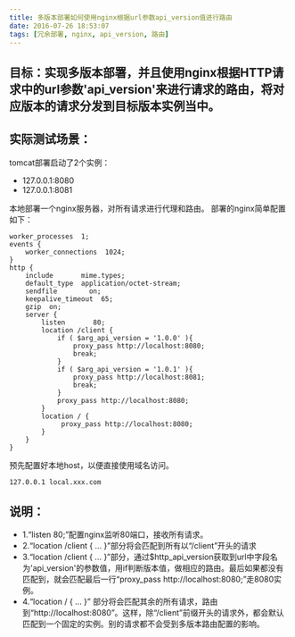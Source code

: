 ```yaml
---
title: 多版本部署如何使用nginx根据url参数api_version值进行路由
date: 2016-07-26 18:53:07
tags: [冗余部署, nginx, api_version, 路由]
---
```





## 目标：实现多版本部署，并且使用nginx根据HTTP请求中的url参数'api_version'来进行请求的路由，将对应版本的请求分发到目标版本实例当中。


## 实际测试场景：
tomcat部署启动了2个实例：
- 127.0.0.1:8080
- 127.0.0.1:8081

本地部署一个nginx服务器，对所有请求进行代理和路由。
部署的nginx简单配置如下：
```
worker_processes  1;
events {
    worker_connections  1024;
}
http {
    include       mime.types;
    default_type  application/octet-stream;
    sendfile        on;
    keepalive_timeout  65;
    gzip  on;
    server {
        listen       80;
        location /client {
            if ( $arg_api_version = '1.0.0' ){
                proxy_pass http://localhost:8080;
                break;
            }
            if ( $arg_api_version = '1.0.1' ){
                proxy_pass http://localhost:8081;
                break;
            }
            proxy_pass http://localhost:8080;
        }
        location / {
             proxy_pass http://localhost:8080;
        }
    }
}
```

预先配置好本地host，以便直接使用域名访问。
```
127.0.0.1 local.xxx.com
```

## 说明：
- 1.“listen       80;”配置nginx监听80端口，接收所有请求。
- 2.“location /client { ... }”部分将会匹配到所有以“/client”开头的请求
- 3.“location /client { ... }”部分，通过$http_api_version获取到url中字段名为'api_version'的参数值，用if判断版本值，做相应的路由。最后如果都没有匹配到，就会匹配最后一行“proxy_pass http://localhost:8080;”走8080实例。
- 4.“location / { ... }” 部分将会匹配其余的所有请求，路由到“http://localhost:8080”。这样，除“/client”前缀开头的请求外，都会默认匹配到一个固定的实例。别的请求都不会受到多版本路由配置的影响。


